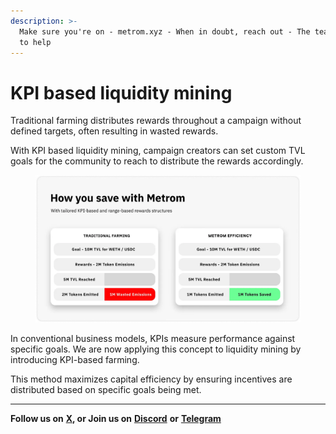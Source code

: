 ```yaml
---
description: >-
  Make sure you're on - metrom.xyz - When in doubt, reach out - The team is here
  to help
---
```


# KPI based liquidity mining

Traditional farming distributes rewards throughout a campaign without defined targets, often resulting in wasted rewards.&#x20;

With KPI based liquidity mining, campaign creators can set custom TVL goals for the community to reach to distribute the rewards accordingly.&#x20;

<figure><img src="../.gitbook/assets/image (1).png" alt=""><figcaption></figcaption></figure>

In conventional business models, KPIs measure performance against specific goals. We are now applying this concept to liquidity mining by introducing KPI-based farming.

This method maximizes capital efficiency by ensuring incentives are distributed based on specific goals being met.

***

**Follow us on** [**X**](https://twitter.com/metromxyz)**, or Join us on** [**Discord**](https://discord.com/invite/S2kBEAGWbM) **or** [**Telegram**](https://t.me/metrom\_xyz)&#x20;
